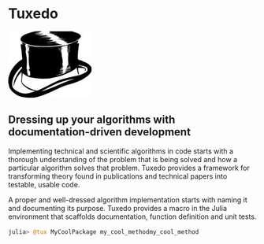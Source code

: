 # Tuxedo

![Top Hat](img/tophat.png)

## Dressing up your algorithms with documentation-driven development

Implementing technical and scientific algorithms in code starts with a thorough understanding of the problem
that is being solved and how a particular algorithm solves that problem. Tuxedo provides a framework for
transforming theory found in publications and technical papers into testable, usable code.

A proper and well-dressed algorithm implementation starts with naming it and documenting its purpose. Tuxedo
provides a macro in the Julia environment that scaffolds documentation, function definition and unit tests.

````julia
julia> @tux MyCoolPackage my_cool_methodmy_cool_method
````
